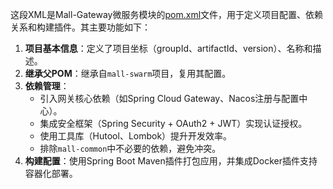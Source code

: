 这段XML是Mall-Gateway微服务模块的[pom.xml](file://F:\baiducloud\mall-swarm\mall-gateway\pom.xml)文件，用于定义项目配置、依赖关系和构建插件。其主要功能如下：

1. **项目基本信息**：定义了项目坐标（groupId、artifactId、version）、名称和描述。
2. **继承父POM**：继承自`mall-swarm`项目，复用其配置。
3. **依赖管理**：
    - 引入网关核心依赖（如Spring Cloud Gateway、Nacos注册与配置中心）。
    - 集成安全框架（Spring Security + OAuth2 + JWT）实现认证授权。
    - 使用工具库（Hutool、Lombok）提升开发效率。
    - 排除`mall-common`中不必要的依赖，避免冲突。
4. **构建配置**：使用Spring Boot Maven插件打包应用，并集成Docker插件支持容器化部署。